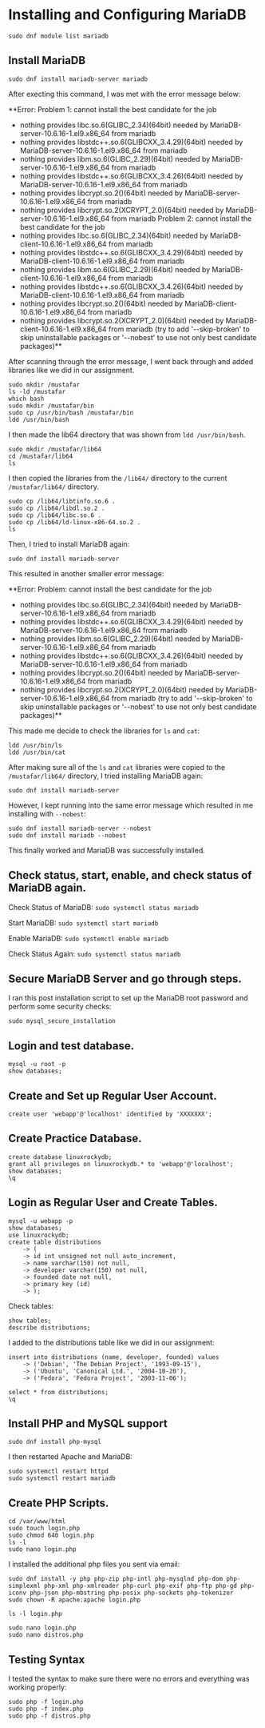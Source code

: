 # Installing and Configuring MariaDB

```
sudo dnf module list mariadb
```

## Install MariaDB

```
sudo dnf install mariadb-server mariadb
```

After execting this command, I was met with the error message below:

**Error: 
 Problem 1: cannot install the best candidate for the job
  - nothing provides libc.so.6(GLIBC_2.34)(64bit) needed by MariaDB-server-10.6.16-1.el9.x86_64 from mariadb
  - nothing provides libstdc++.so.6(GLIBCXX_3.4.29)(64bit) needed by MariaDB-server-10.6.16-1.el9.x86_64 from mariadb
  - nothing provides libm.so.6(GLIBC_2.29)(64bit) needed by MariaDB-server-10.6.16-1.el9.x86_64 from mariadb
  - nothing provides libstdc++.so.6(GLIBCXX_3.4.26)(64bit) needed by MariaDB-server-10.6.16-1.el9.x86_64 from mariadb
  - nothing provides libcrypt.so.2()(64bit) needed by MariaDB-server-10.6.16-1.el9.x86_64 from mariadb
  - nothing provides libcrypt.so.2(XCRYPT_2.0)(64bit) needed by MariaDB-server-10.6.16-1.el9.x86_64 from mariadb
 Problem 2: cannot install the best candidate for the job
  - nothing provides libc.so.6(GLIBC_2.34)(64bit) needed by MariaDB-client-10.6.16-1.el9.x86_64 from mariadb
  - nothing provides libstdc++.so.6(GLIBCXX_3.4.29)(64bit) needed by MariaDB-client-10.6.16-1.el9.x86_64 from mariadb
  - nothing provides libm.so.6(GLIBC_2.29)(64bit) needed by MariaDB-client-10.6.16-1.el9.x86_64 from mariadb
  - nothing provides libstdc++.so.6(GLIBCXX_3.4.26)(64bit) needed by MariaDB-client-10.6.16-1.el9.x86_64 from mariadb
  - nothing provides libcrypt.so.2()(64bit) needed by MariaDB-client-10.6.16-1.el9.x86_64 from mariadb
  - nothing provides libcrypt.so.2(XCRYPT_2.0)(64bit) needed by MariaDB-client-10.6.16-1.el9.x86_64 from mariadb
(try to add '--skip-broken' to skip uninstallable packages or '--nobest' to use not only best candidate packages)**


After scanning through the error message, I went back through and added libraries like we did in our assignment.

```
sudo mkdir /mustafar
ls -ld /mustafar
which bash
sudo mkdir /mustafar/bin
sudo cp /usr/bin/bash /mustafar/bin
ldd /usr/bin/bash
```

I then made the lib64 directory that was shown from `ldd /usr/bin/bash`.

```
sudo mkdir /mustafar/lib64
cd /mustafar/lib64
ls
```
I then copied the libraries from the `/lib64/` directory to the current `/mustafar/lib64/` directory.

```
sudo cp /lib64/libtinfo.so.6 .
sudo cp /lib64/libdl.so.2 .
sudo cp /lib64/libc.so.6 .
sudo cp /lib64/ld-linux-x86-64.so.2 .
ls
```

Then, I tried to install MariaDB again:
```
sudo dnf install mariadb-server
```

This resulted in another smaller error message:

**Error: 
 Problem: cannot install the best candidate for the job
  - nothing provides libc.so.6(GLIBC_2.34)(64bit) needed by MariaDB-server-10.6.16-1.el9.x86_64 from mariadb
  - nothing provides libstdc++.so.6(GLIBCXX_3.4.29)(64bit) needed by MariaDB-server-10.6.16-1.el9.x86_64 from mariadb
  - nothing provides libm.so.6(GLIBC_2.29)(64bit) needed by MariaDB-server-10.6.16-1.el9.x86_64 from mariadb
  - nothing provides libstdc++.so.6(GLIBCXX_3.4.26)(64bit) needed by MariaDB-server-10.6.16-1.el9.x86_64 from mariadb
  - nothing provides libcrypt.so.2()(64bit) needed by MariaDB-server-10.6.16-1.el9.x86_64 from mariadb
  - nothing provides libcrypt.so.2(XCRYPT_2.0)(64bit) needed by MariaDB-server-10.6.16-1.el9.x86_64 from mariadb
(try to add '--skip-broken' to skip uninstallable packages or '--nobest' to use not only best candidate packages)**


This made me decide to check the libraries for `ls` and `cat`:
```
ldd /usr/bin/ls
ldd /usr/bin/cat
```

After making sure all of the `ls` and `cat` libraries were copied to the `/mustafar/lib64/` directory, I tried installing MariaDB again:
```
sudo dnf install mariadb-server
```

However, I kept running into the same error message which resulted in me installing with `--nobest`:
```
sudo dnf install mariadb-server --nobest
sudo dnf install mariadb --nobest
```
This finally worked and MariaDB was successfully installed.

## Check status, start, enable, and check status of MariaDB again.

Check Status of MariaDB:
`
sudo systemctl status mariadb
`

Start MariaDB:
`
sudo systemctl start mariadb
`

Enable MariaDB:
`
sudo systemctl enable mariadb
`

Check Status Again:
`
sudo systemctl status mariadb
`

## Secure MariaDB Server and go through steps.

I ran this post installation script to set up the MariaDB root password and perform some security checks:
```
sudo mysql_secure_installation
```

## Login and test database.
```
mysql -u root -p
show databases;
```

## Create and Set up Regular User Account.
```
create user 'webapp'@'localhost' identified by 'XXXXXXX';
```

## Create Practice Database.
```
create database linuxrockydb;
grant all privileges on linuxrockydb.* to 'webapp'@'localhost';
show databases;
\q
```

## Login as Regular User and Create Tables.
```
mysql -u webapp -p
show databases;
use linuxrockydb;
create table distributions
    -> (
    -> id int unsigned not null auto_increment,
    -> name varchar(150) not null,
    -> developer varchar(150) not null,
    -> founded date not null,
    -> primary key (id)
    -> );
```

Check tables:
```
show tables;
describe distributions;
```
I added to the distributions table like we did in our assignment:
```
insert into distributions (name, developer, founded) values
    -> ('Debian', 'The Debian Project', '1993-09-15'),
    -> ('Ubuntu', 'Canonical Ltd.', '2004-10-20'),
    -> ('Fedora', 'Fedora Project', '2003-11-06');

select * from distributions;
\q
```

## Install PHP and MySQL support
```
sudo dnf install php-mysql
```

I then restarted Apache and MariaDB:
```
sudo systemctl restart httpd
sudo systemctl restart mariadb
```

## Create PHP Scripts.
```
cd /var/www/html
sudo touch login.php
sudo chmod 640 login.php
ls -l
sudo nano login.php
```
I installed the additional php files you sent via email:
```
sudo dnf install -y php php-zip php-intl php-mysqlnd php-dom php-simplexml php-xml php-xmlreader php-curl php-exif php-ftp php-gd php-iconv php-json php-mbstring php-posix php-sockets php-tokenizer
sudo chown -R apache:apache login.php

ls -l login.php

sudo nano login.php
sudo nano distros.php
```

## Testing Syntax

I tested the syntax to make sure there were no errors and everything was working properly:
```
sudo php -f login.php
sudo php -f index.php
sudo php -f distros.php
```
